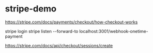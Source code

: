# stripe-demo

https://stripe.com/docs/payments/checkout/how-checkout-works

stripe login
stripe listen --forward-to localhost:3001/webhook-onetime-payment

https://stripe.com/docs/api/checkout/sessions/create
